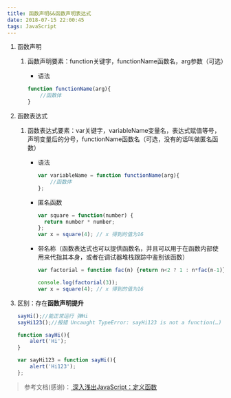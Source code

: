 ```yaml
---
title: 函数声明&&函数声明表达式
date: 2018-07-15 22:00:45
tags: JavaScript
---
```


1. 函数声明

   1. 函数声明要素：function关键字，functionName函数名，arg参数（可选）

      - 语法

      ```js
      function functionName(arg){
          //函数体
      }
      ```

2. 函数表达式

   1. 函数表达式要素：var关键字，variableName变量名，表达式赋值等号，声明变量后的分号，functionName函数名（可选，没有的话叫做匿名函数）

      * 语法

        ```javascript
        var variableName = function functionName(arg){
            //函数体
        };
        ```

      * 匿名函数

        ```Javascript
        var square = function(number) {
          return number * number;
        };
        var x = square(4); // x 得到的值为16
        ```

      * 带名称（函数表达式也可以提供函数名，并且可以用于在函数内部使用来代指其本身，或者在调试器堆栈跟踪中鉴别该函数）

        ```javascript
        var factorial = function fac(n) {return n<2 ? 1 : n*fac(n-1)};
        
        console.log(factorial(3));
        var x = square(4); // x 得到的值为16
        ```

3. 区别：存在**函数声明提升**

   ```js
   sayHi();//能正常运行 弹Hi
   sayHi123();//报错 Uncaught TypeError: sayHi123 is not a function(…)
   
   function sayHi(){
       alert('Hi');
   }
   
   var sayHi123 = function sayHi(){
       alert('Hi123');
   };
   ```

   


>  参考文档(感谢)：[ 深入浅出JavaScript：定义函数](https://segmentfault.com/a/1190000005039150)
